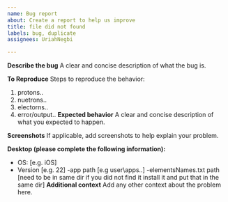 ```yaml
---
name: Bug report
about: Create a report to help us improve
title: file did not found
labels: bug, duplicate
assignees: UriahNegbi

---
```


**Describe the bug**
A clear and concise description of what the bug is.

**To Reproduce**
Steps to reproduce the behavior:
1. protons..
2. nuetrons..
3. electorns..
4. error/output..
**Expected behavior**
A clear and concise description of what you expected to happen.

**Screenshots**
If applicable, add screenshots to help explain your problem.

**Desktop (please complete the following information):**
 - OS: [e.g. iOS]
 - Version [e.g. 22]
-app path [e.g user\\apps..]
-elementsNames.txt path [need to be in same dir if you did not find it install it and put that in the same dir]
**Additional context**
Add any other context about the problem here.
